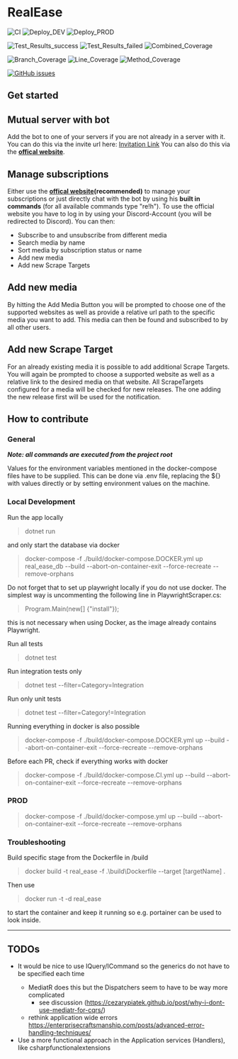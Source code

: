 # RealEase

![CI](https://github.com/leherv/RealEase/actions/workflows/build.yml/badge.svg)
![Deploy_DEV](https://github.com/leherv/RealEase/actions/workflows/deploy_heroku_DEV.yml/badge.svg)
![Deploy_PROD](https://github.com/leherv/RealEase/actions/workflows/deploy_PROD.yml/badge.svg)

![Test_Results_success](https://img.shields.io/endpoint?url=https://gist.githubusercontent.com/leherv/f3101ad56d43a3586c957e2d6a36e458/raw/testresult_success.json&color=brightgreen)
![Test_Results_failed](https://img.shields.io/endpoint?url=https://gist.githubusercontent.com/leherv/f3101ad56d43a3586c957e2d6a36e458/raw/testresult_failed.json)
![Combined_Coverage](https://gist.githubusercontent.com/leherv/f3101ad56d43a3586c957e2d6a36e458/raw/8b55a6bd21ca1244e61786fb9610161843249c93/badge_combined.svg)

![Branch_Coverage](https://gist.githubusercontent.com/leherv/f3101ad56d43a3586c957e2d6a36e458/raw/8b55a6bd21ca1244e61786fb9610161843249c93/badge_branchcoverage.svg)
![Line_Coverage](https://gist.githubusercontent.com/leherv/f3101ad56d43a3586c957e2d6a36e458/raw/8b55a6bd21ca1244e61786fb9610161843249c93/badge_linecoverage.svg)
![Method_Coverage](https://gist.githubusercontent.com/leherv/f3101ad56d43a3586c957e2d6a36e458/raw/8b55a6bd21ca1244e61786fb9610161843249c93/badge_methodcoverage.svg)

[![GitHub issues](https://img.shields.io/github/issues/leherv/RealEase)](https://github.com/leherv/RealEase/issues)

## Get started

## Mutual server with bot
Add the bot to one of your servers if you are not already in a server with it. You can do this via the invite url here: [Invitation Link](https://discord.com/api/oauth2/authorize?client_id=962068918686609520&permissions=2048&redirect_uri=http%3A%2F%2Frealease.viktorleher.at%2Fsignin-discord&response_type=code&scope=identify%20bot)
You can also do this via the **[offical website](https://realease.viktorleher.at)**.

## Manage subscriptions
Either use the **[offical website](https://realease.viktorleher.at)(recommended)** to manage your subscriptions or just directly chat with the bot by using his **built in commands** (for all available commands type "re!h").
To use the official website you have to log in by using your Discord-Account (you will be redirected to Discord).
You can then:
* Subscribe to and unsubscribe from different media
* Search media by name
* Sort media by subscription status or name
* Add new media
* Add new Scrape Targets

## Add new media
By hitting the Add Media Button you will be prompted to choose one of the supported websites as well as provide a relative url path to the specific media you want to add. This media can then be found and subscribed to by all other users.

## Add new Scrape Target
For an already existing media it is possible to add additional Scrape Targets. You will again be prompted to choose a supported website as well as a relative link to the desired media on that website. All ScrapeTargets configured for a media will be checked for new releases. The one adding the new release first will be used for the notification.

## How to contribute

### General 
***Note: all commands are executed from the project root***

Values for the environment variables mentioned in the docker-compose files have to be supplied. This can be done via .env file, replacing
the ${} with values directly or by setting environment values on the machine.

### Local Development
Run the app locally
> dotnet run

and only start the database via docker 
> docker-compose -f ./build/docker-compose.DOCKER.yml up real_ease_db --build --abort-on-container-exit --force-recreate --remove-orphans

Do not forget that to set up playwright locally if you do not use docker. The simplest way is uncommenting the following line in PlaywrightScraper.cs:
> Program.Main(new[] {"install"});

this is not necessary when using Docker, as the image already contains Playwright.

Run all tests
> dotnet test

Run integration tests only
> dotnet test --filter=Category=Integration

Run only unit tests
> dotnet test --filter=Category!=Integration

Running everything in docker is also possible
> docker-compose -f ./build/docker-compose.DOCKER.yml up --build --abort-on-container-exit --force-recreate --remove-orphans

Before each PR, check if everything works with docker
> docker-compose -f ./build/docker-compose.CI.yml up --build --abort-on-container-exit --force-recreate --remove-orphans


### PROD
> docker-compose -f ./build/docker-compose.yml up --build --abort-on-container-exit --force-recreate --remove-orphans


### Troubleshooting
Build specific stage from the Dockerfile in /build
> docker build -t real_ease -f .\build\Dockerfile --target [targetName] .

Then use
> docker run -t -d real_ease

to start the container and keep it running so e.g. portainer can be used to look inside.

___
## TODOs
* It would be nice to use IQuery<TQueryResult>/ICommand<TCommandResult> so the generics do not have to be specified each time
  * MediatR does this but the Dispatchers seem to have to be way more complicated
    * see discussion (https://cezarypiatek.github.io/post/why-i-dont-use-mediatr-for-cqrs/)
  * rethink application wide errors https://enterprisecraftsmanship.com/posts/advanced-error-handling-techniques/
* Use a more functional approach in the Application services (Handlers), like csharpfunctionalextensions

